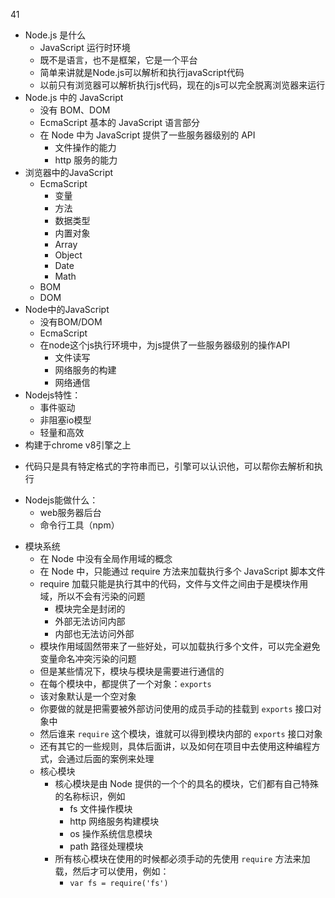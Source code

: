 41
- Node.js 是什么
  + JavaScript 运行时环境
  + 既不是语言，也不是框架，它是一个平台
  + 简单来讲就是Node.js可以解析和执行javaScript代码
  + 以前只有浏览器可以解析执行js代码，现在的js可以完全脱离浏览器来运行
- Node.js 中的 JavaScript
  + 没有 BOM、DOM
  + EcmaScript 基本的 JavaScript 语言部分
  + 在 Node 中为 JavaScript 提供了一些服务器级别的 API
    * 文件操作的能力
    * http 服务的能力
- 浏览器中的JavaScript
  + EcmaScript
    * 变量
    * 方法
    * 数据类型
    * 内置对象
    * Array
    * Object
    * Date
    * Math
  + BOM
  + DOM
- Node中的JavaScript
  + 没有BOM/DOM
  + EcmaScript
  + 在node这个js执行环境中，为js提供了一些服务器级别的操作API
    * 文件读写
    * 网络服务的构建
    * 网络通信
- Nodejs特性：
  + 事件驱动
  + 非阻塞io模型
  + 轻量和高效
 - 构建于chrome v8引擎之上
  + 代码只是具有特定格式的字符串而已，引擎可以认识他，可以帮你去解析和执行
- Nodejs能做什么：
  + web服务器后台
  + 命令行工具（npm）

+ 模块系统
  * 在 Node 中没有全局作用域的概念
  * 在 Node 中，只能通过 require 方法来加载执行多个 JavaScript 脚本文件
  * require 加载只能是执行其中的代码，文件与文件之间由于是模块作用域，所以不会有污染的问题
    - 模块完全是封闭的
    - 外部无法访问内部
    - 内部也无法访问外部
  * 模块作用域固然带来了一些好处，可以加载执行多个文件，可以完全避免变量命名冲突污染的问题
  * 但是某些情况下，模块与模块是需要进行通信的
  * 在每个模块中，都提供了一个对象：`exports`
  * 该对象默认是一个空对象
  * 你要做的就是把需要被外部访问使用的成员手动的挂载到 `exports` 接口对象中
  * 然后谁来 `require` 这个模块，谁就可以得到模块内部的 `exports` 接口对象
  * 还有其它的一些规则，具体后面讲，以及如何在项目中去使用这种编程方式，会通过后面的案例来处理
  + 核心模块
    * 核心模块是由 Node 提供的一个个的具名的模块，它们都有自己特殊的名称标识，例如
      - fs 文件操作模块
      - http 网络服务构建模块
      - os 操作系统信息模块
      - path 路径处理模块
    * 所有核心模块在使用的时候都必须手动的先使用 `require` 方法来加载，然后才可以使用，例如：
      - `var fs = require('fs')`

